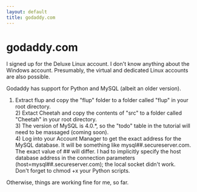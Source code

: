 ```yaml
---
layout: default
title: godaddy.com
---
```


# godaddy.com

I signed up for the Deluxe Linux account. I don't know anything about the Windows account. Presumably, the virtual and dedicated Linux accounts are also possible.

Godaddy has support for Python and MySQL (albeit an older version).

1) Extract flup and copy the "flup" folder to a folder called "flup" in your root directory.<br/>2) Extact Cheetah and copy the contents of "src" to a folder called "Cheetah" in your root directory.<br/>3) The version of MySQL is 4.0.*, so the "todo" table in the tutorial will need to be massaged (coming soon).<br/>4) Log into your Account Manager to get the exact address for the MySQL database. It will be something like mysql##.secureserver.com. The exact value of ## will differ. I had to implicitly specify the host database address in the connection parameters (host=mysql##.secureserver.com); the local socket didn't work.<br/>
Don't forget to chmod +x your Python scripts.  

Otherwise, things are working fine for me, so far.  

